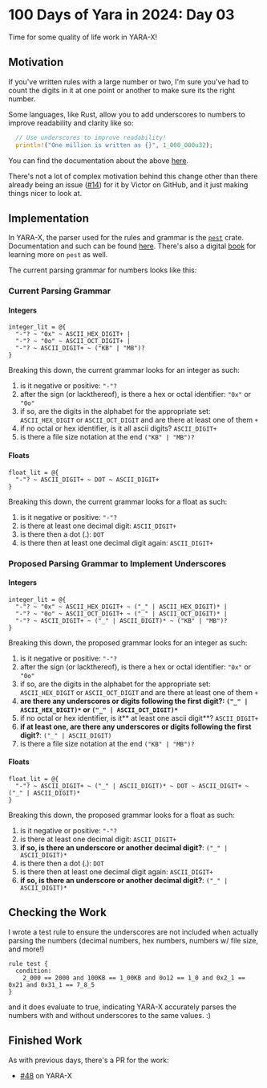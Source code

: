 # 100 Days of Yara in 2024: Day 03
Time for some quality of life work in YARA-X! 

## Motivation
If you've written rules with a large number or two, I'm sure you've had to count the digits in it at one point or another to make sure its the right number. 

Some languages, like Rust, allow you to add underscores to numbers to improve readability and clarity like so:

```rust
  // Use underscores to improve readability!
  println!("One million is written as {}", 1_000_000u32);
```

You can find the documentation about the above [here](https://doc.rust-lang.org/rust-by-example/primitives/literals.html#:~:text=Underscores%20can%20be%20inserted%20in,The%20associated%20type%20is%20f64%20.).

There's not a lot of complex motivation behind this change other than there already being an issue ([#14](https://github.com/VirusTotal/yara-x/issues/14)) for it by Victor on GitHub, and it just making things nicer to look at.
## Implementation
In YARA-X, the parser used for the rules and grammar is the [`pest`](https://pest.rs/) crate. Documentation and such can be found [here](https://docs.rs/pest/latest/pest/). There's also a digital [book](https://pest.rs/book/) for learning more on `pest` as well.

The current parsing grammar for numbers looks like this:

### Current Parsing Grammar
#### Integers 

```
integer_lit = @{
  "-"? ~ "0x" ~ ASCII_HEX_DIGIT+ |
  "-"? ~ "0o" ~ ASCII_OCT_DIGIT+ |
  "-"? ~ ASCII_DIGIT+ ~ ("KB" | "MB")?
}
```

Breaking this down, the current grammar looks for an integer as such:
1. is it negative or positive: `"-"?`
2. after the sign (or lackthereof), is there a hex or octal identifier: `"0x"` or `"0o"`
3. if so, are the digits in the alphabet for the appropriate set: `ASCII_HEX_DIGIT` or `ASCII_OCT_DIGIT` and are there at least one of them `+`
4. if no octal or hex identifier, is it all ascii digits? `ASCII_DIGIT+`
5. is there a file size notation at the end `("KB" | "MB")?`

#### Floats

```
float_lit = @{
  "-"? ~ ASCII_DIGIT+ ~ DOT ~ ASCII_DIGIT+
}
```

Breaking this down, the current grammar looks for a float as such:
1. is it negative or positive: `"-"?`
2. is there at least one decimal digit: `ASCII_DIGIT+`
3. is there then a dot (.): `DOT`
4. is there then at least one decimal digit again: `ASCII_DIGIT+`

### Proposed Parsing Grammar to Implement Underscores

#### Integers

```
integer_lit = @{
  "-"? ~ "0x" ~ ASCII_HEX_DIGIT+ ~ ("_" | ASCII_HEX_DIGIT)* |
  "-"? ~ "0o" ~ ASCII_OCT_DIGIT+ ~ ("_" | ASCII_OCT_DIGIT)* |
  "-"? ~ ASCII_DIGIT+ ~ ("_" | ASCII_DIGIT)* ~ ("KB" | "MB")?
}
```

Breaking this down, the proposed grammar looks for an integer as such:
1. is it negative or positive: `"-"?`
2. after the sign (or lackthereof), is there a hex or octal identifier: `"0x"` or `"0o"`
3. if so, are the digits in the alphabet for the appropriate set: `ASCII_HEX_DIGIT` or `ASCII_OCT_DIGIT` and are there at least one of them `+`
4. **are there any underscores or digits following the first digit?: `("_" | ASCII_HEX_DIGIT)*` or `("_" | ASCII_OCT_DIGIT)*`**
5. if no octal or hex identifier, is it** at least one ascii digit**? `ASCII_DIGIT+`
6. **if at least one, are there any underscores or digits following the first digit?**: `("_" | ASCII_DIGIT)`
7. is there a file size notation at the end `("KB" | "MB")?`

#### Floats

```
float_lit = @{
  "-"? ~ ASCII_DIGIT+ ~ ("_" | ASCII_DIGIT)* ~ DOT ~ ASCII_DIGIT+ ~ ("_" | ASCII_DIGIT)*
}
```

Breaking this down, the proposed grammar looks for a float as such:
1. is it negative or positive: `"-"?`
2. is there at least one decimal digit: `ASCII_DIGIT+`
3. **if so, is there an underscore or another decimal digit?**: `("_" | ASCII_DIGIT)* `
4. is there then a dot (.): `DOT`
5. is there then at least one decimal digit again: `ASCII_DIGIT+`
6. **if so, is there an underscore or another decimal digit?**: `("_" | ASCII_DIGIT)* `

   
## Checking the Work

I wrote a test rule to ensure the underscores are not included when actually parsing the numbers (decimal numbers, hex numbers, numbers w/ file size, and more!)

```
rule test {
  condition:
    2_000 == 2000 and 100KB == 1_00KB and 0o12 == 1_0 and 0x2_1 == 0x21 and 0x31_1 == 7_8_5
}
```

and it does evaluate to true, indicating YARA-X accurately parses the numbers with and without underscores to the same values. :)

## Finished Work
As with previous days, there's a PR for the work: 
- [#48](https://github.com/VirusTotal/yara-x/pull/48) on YARA-X